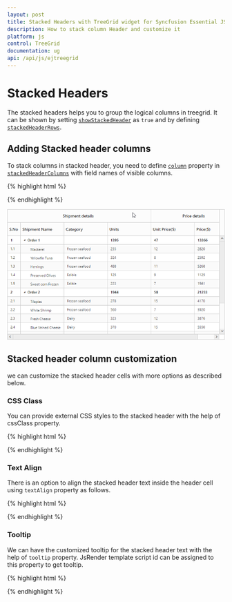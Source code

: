 ```yaml
---
layout: post
title: Stacked Headers with TreeGrid widget for Syncfusion Essential JS
description: How to stack column Header and customize it
platform: js
control: TreeGrid
documentation: ug
api: /api/js/ejtreegrid
---
```

# Stacked Headers

The stacked headers helps you to group the logical columns in treegrid. It can be shown by setting [`showStackedHeader`](https://help.syncfusion.com/api/js/ejtreegrid#members:showstackedheader "showStackedHeader") as `true` and by defining [`stackedHeaderRows`](https://help.syncfusion.com/api/js/ejtreegrid#members:stackedheaderrows "stackedHeaderRows").

## Adding Stacked header columns

To stack columns in stacked header, you need to define [`column`](https://help.syncfusion.com/api/js/ejtreegrid#members:stackedheaderrows-stackedheadercolumns-column "column") property in [`stackedHeaderColumns`](https://help.syncfusion.com/api/js/ejtreegrid#members:stackedheaderrows-stackedheadercolumns "stackedHeaderColumns") with field names of visible columns.

{% highlight html %}

<div id="treeGrid"></div> 
<script>
$("#treeGrid").ejTreeGrid({
    showStackedHeader: true,
    stackedHeaderRows: [{
            stackedHeaderColumns: [{
                    column: "ID,Name,category,units",
                    headerText: "Shipment details"
                },
                {
                    column: "unitPrice,price",
                    headerText: "Price details"
                }
            ]
        ]
    },
    columns: [{ field: "ID", headerText: "S.No", width: columnWidth },
              { field: "Name", headerText: "Shipment Name", isFrozen: true },
              { field: "category", headerText: "Category" },
              { field: "units", headerText: "Units" },
              { field: "unitPrice", headerText: "Unit Price($)" },
              { field: "price", headerText: "Price($)" }
             ]
});
</script> 

{% endhighlight %}

![](Stacked-header_images/Stacked-Header-img1.png)

## Stacked header column customization

we can customize the stacked header cells with more options as described below.

### CSS Class

You can provide external CSS styles to the stacked header with the help of cssClass property.

{% highlight html %}

<style>
  .temp {
            background-color: red; 
        }
</style>

<div id="treeGrid"></div> 
<script>
$("#treeGrid").ejTreeGrid({
   showStackedHeader:true,
   stackedHeaderRows:
   [{
	   stackedHeaderRows: [{
            stackedHeaderColumns: [{
                    column: "ID,Name,category,units",
                    headerText: "Shipment details", cssClass:"temp" 
                },
                {
                    column: "unitPrice,price",
                    headerText: "Price details"
                }
            ]
        ]
    }, 
   ]},  
});
</script> 

{% endhighlight %}

### Text Align

There is an option to align the stacked header text inside the header cell using `textAlign` property as follows.

{% highlight html %}

<div id="treeGrid"></div> 
<script>
$("#treeGrid").ejTreeGrid({
   showStackedHeader:true,
   stackedHeaderRows:
   [{
	   stackedHeaderRows: [{
            stackedHeaderColumns: [{
                    column: "ID,Name,category,units",
                    headerText: "Shipment details", textAlign: ej.TextAlign.Center 
                },
                {
                    column: "unitPrice,price",
                    headerText: "Price details"
                }
            ]
        ]
    },  
   ]},  
});
</script> 

{% endhighlight %}

### Tooltip

We can have the customized tooltip for the stacked header text with the help of `tooltip` property. JsRender template script id can be assigned to this property to get tooltip.

{% highlight html %}

<div id="treeGrid"></div> 
<script>
$("#treeGrid").ejTreeGrid({
   showStackedHeader:true,
   stackedHeaderRows:
   [{
	   stackedHeaderRows: [{
            stackedHeaderColumns: [{
                    column: "ID,Name,category,units",
                    headerText: "Shipment details", tooltip: "#tooltip"
                },
                {
                    column: "unitPrice,price",
                    headerText: "Price details"
                }
            ]
        ]
    },      
   ]},  
});
</script> 

{% endhighlight %}

